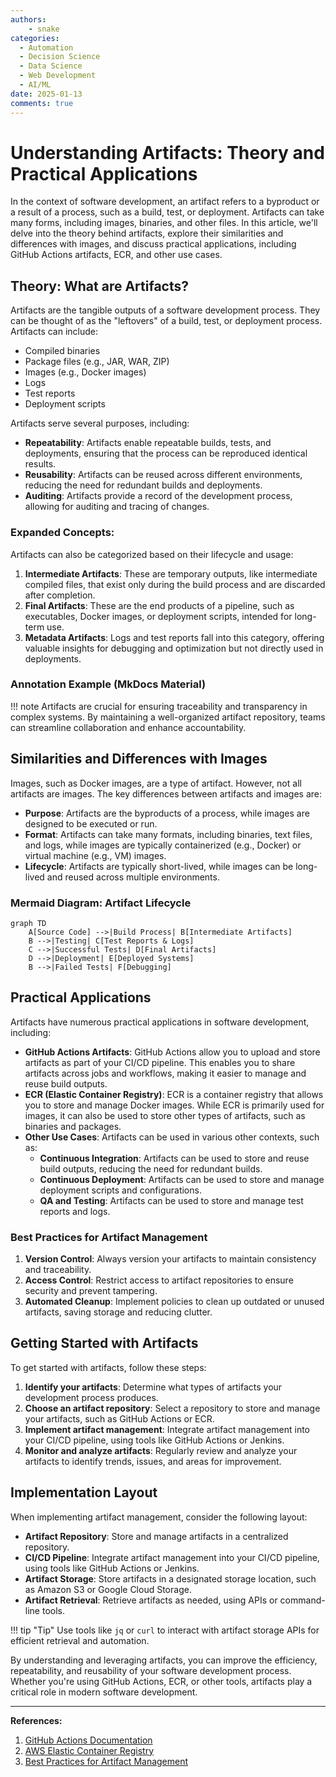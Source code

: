 ```yaml
---
authors: 
    - snake
categories:
  - Automation
  - Decision Science
  - Data Science
  - Web Development
  - AI/ML
date: 2025-01-13
comments: true
---
```


# **Understanding Artifacts: Theory and Practical Applications**


In the context of software development, an artifact refers to a byproduct or a result of a process, such as a build, test, or deployment. Artifacts can take many forms, including images, binaries, and other files. In this article, we'll delve into the theory behind artifacts, explore their similarities and differences with images, and discuss practical applications, including GitHub Actions artifacts, ECR, and other use cases.

**Theory: What are Artifacts?**
-----------------------------

Artifacts are the tangible outputs of a software development process. They can be thought of as the "leftovers" of a build, test, or deployment process. Artifacts can include:

* Compiled binaries
* Package files (e.g., JAR, WAR, ZIP)
* Images (e.g., Docker images)
* Logs
* Test reports
* Deployment scripts

Artifacts serve several purposes, including:

* **Repeatability**: Artifacts enable repeatable builds, tests, and deployments, ensuring that the process can be reproduced identical results.
* **Reusability**: Artifacts can be reused across different environments, reducing the need for redundant builds and deployments.
* **Auditing**: Artifacts provide a record of the development process, allowing for auditing and tracing of changes.

### Expanded Concepts:

Artifacts can also be categorized based on their lifecycle and usage:

1. **Intermediate Artifacts**: These are temporary outputs, like intermediate compiled files, that exist only during the build process and are discarded after completion.
2. **Final Artifacts**: These are the end products of a pipeline, such as executables, Docker images, or deployment scripts, intended for long-term use.
3. **Metadata Artifacts**: Logs and test reports fall into this category, offering valuable insights for debugging and optimization but not directly used in deployments.

### **Annotation Example (MkDocs Material)**

!!! note
    Artifacts are crucial for ensuring traceability and transparency in complex systems. By maintaining a well-organized artifact repository, teams can streamline collaboration and enhance accountability.


**Similarities and Differences with Images**
------------------------------------------

Images, such as Docker images, are a type of artifact. However, not all artifacts are images. The key differences between artifacts and images are:

* **Purpose**: Artifacts are the byproducts of a process, while images are designed to be executed or run.
* **Format**: Artifacts can take many formats, including binaries, text files, and logs, while images are typically containerized (e.g., Docker) or virtual machine (e.g., VM) images.
* **Lifecycle**: Artifacts are typically short-lived, while images can be long-lived and reused across multiple environments.

### **Mermaid Diagram: Artifact Lifecycle**

```mermaid
graph TD
    A[Source Code] -->|Build Process| B[Intermediate Artifacts]
    B -->|Testing| C[Test Reports & Logs]
    C -->|Successful Tests| D[Final Artifacts]
    D -->|Deployment| E[Deployed Systems]
    B -->|Failed Tests| F[Debugging]
```

**Practical Applications**
-------------------------

Artifacts have numerous practical applications in software development, including:

* **GitHub Actions Artifacts**: GitHub Actions allow you to upload and store artifacts as part of your CI/CD pipeline. This enables you to share artifacts across jobs and workflows, making it easier to manage and reuse build outputs.
* **ECR (Elastic Container Registry)**: ECR is a container registry that allows you to store and manage Docker images. While ECR is primarily used for images, it can also be used to store other types of artifacts, such as binaries and packages.
* **Other Use Cases**: Artifacts can be used in various other contexts, such as:
  + **Continuous Integration**: Artifacts can be used to store and reuse build outputs, reducing the need for redundant builds.
  + **Continuous Deployment**: Artifacts can be used to store and manage deployment scripts and configurations.
  + **QA and Testing**: Artifacts can be used to store and manage test reports and logs.

### **Best Practices for Artifact Management**

1. **Version Control**: Always version your artifacts to maintain consistency and traceability.
2. **Access Control**: Restrict access to artifact repositories to ensure security and prevent tampering.
3. **Automated Cleanup**: Implement policies to clean up outdated or unused artifacts, saving storage and reducing clutter.

**Getting Started with Artifacts**
----------------------------------

To get started with artifacts, follow these steps:

1. **Identify your artifacts**: Determine what types of artifacts your development process produces.
2. **Choose an artifact repository**: Select a repository to store and manage your artifacts, such as GitHub Actions or ECR.
3. **Implement artifact management**: Integrate artifact management into your CI/CD pipeline, using tools like GitHub Actions or Jenkins.
4. **Monitor and analyze artifacts**: Regularly review and analyze your artifacts to identify trends, issues, and areas for improvement.

**Implementation Layout**
-------------------------

When implementing artifact management, consider the following layout:

* **Artifact Repository**: Store and manage artifacts in a centralized repository.
* **CI/CD Pipeline**: Integrate artifact management into your CI/CD pipeline, using tools like GitHub Actions or Jenkins.
* **Artifact Storage**: Store artifacts in a designated storage location, such as Amazon S3 or Google Cloud Storage.
* **Artifact Retrieval**: Retrieve artifacts as needed, using APIs or command-line tools.

!!! tip "Tip"
    Use tools like `jq` or `curl` to interact with artifact storage APIs for efficient retrieval and automation.


By understanding and leveraging artifacts, you can improve the efficiency, repeatability, and reusability of your software development process. Whether you're using GitHub Actions, ECR, or other tools, artifacts play a critical role in modern software development.

---

**References:**

1. [GitHub Actions Documentation](https://docs.github.com/en/actions)
2. [AWS Elastic Container Registry](https://aws.amazon.com/ecr/)
3. [Best Practices for Artifact Management](https://example.com)
